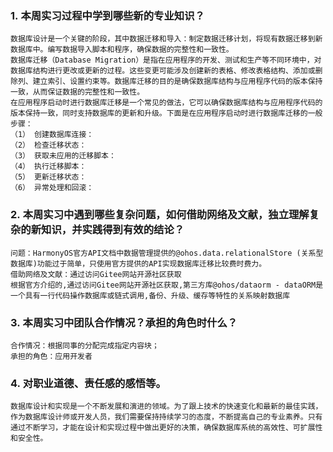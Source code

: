 ### 1. 本周实习过程中学到哪些新的专业知识？
	数据库设计是一个关键的阶段，其中数据迁移和导入：制定数据迁移计划，将现有数据迁移到新数据库中。编写数据导入脚本和程序，确保数据的完整性和一致性。
	数据库迁移（Database Migration）是指在应用程序的开发、测试和生产等不同环境中，对数据库结构进行更改或更新的过程。这些变更可能涉及创建新的表格、修改表格结构、添加或删除列、建立索引、设置约束等。数据库迁移的目的是确保数据库结构与应用程序代码的版本保持一致，从而保证数据的完整性和一致性。
	在应用程序启动时进行数据库迁移是一个常见的做法，它可以确保数据库结构与应用程序代码的版本保持一致，同时支持数据库的更新和升级。下面是在应用程序启动时进行数据库迁移的一般步骤：
	（1） 创建数据库连接：
	（2） 检查迁移状态：
	（3） 获取未应用的迁移脚本：
	（4） 执行迁移脚本：
	（5） 更新迁移状态：
	（6） 异常处理和回滚：
### 2. 本周实习中遇到哪些复杂问题，如何借助网络及文献，独立理解复杂的新知识，并实践得到有效的结论？
	问题：HarmonyOS官方API文档中数据管理提供的@ohos.data.relationalStore (关系型数据库)功能过于简单，只使用官方提供的API实现数据库迁移比较费时费力。
	借助网络及文献：通过访问Gitee网站开源社区获取
	根据官方介绍的,通过访问Gitee网站开源社区获取,第三方库@ohos/dataorm - dataORM是一个具有一行代码操作数据库或链式调用,备份、升级、缓存等特性的关系映射数据库
### 3. 本周实习中团队合作情况？承担的角色时什么？
	合作情况：根据同事的分配完成指定内容块；
	承担的角色：应用开发者
### 4. 对职业道德、责任感的感悟等。
	数据库设计和实现是一个不断发展和演进的领域。为了跟上技术的快速变化和最新的最佳实践，作为数据库设计师或开发人员，我们需要保持持续学习的态度，不断提高自己的专业素养。只有通过不断学习，才能在设计和实现过程中做出更好的决策，确保数据库系统的高效性、可扩展性和安全性。